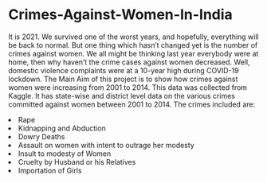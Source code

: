 # Crimes-Against-Women-In-India

It is 2021. We survived one of the worst years, and hopefully, everything will be back to normal. But one thing which hasn’t changed yet is the number of crimes against women.
We all might be thinking last year everybody were at home, then why haven’t the crime cases against women decreased. Well, domestic violence complaints were at a 10-year high during COVID-19 lockdown.
The Main Aim of this project is to show how crimes against women were increasing from 2001 to 2014.
This data was collected from Kaggle. It has state-wise and district level data on the various crimes committed against women between 2001 to 2014. The crimes included are:

<li>Rape
<li>Kidnapping and Abduction
<li>Dowry Deaths
<li>Assault on women with intent to outrage her modesty
<li>Insult to modesty of Women
<li>Cruelty by Husband or his Relatives
<li>Importation of Girls
